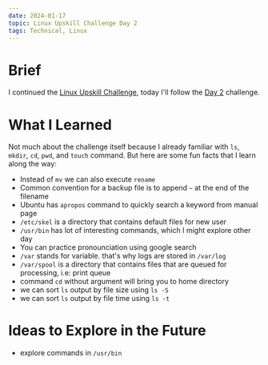 ```yaml
---
date: 2024-01-17
topic: Linux Upskill Challenge Day 2
tags: Technical, Linux
---
```


# Brief

I continued the [Linux Upskill Challenge](https://linuxupskillchallenge.org/), today I'll follow the [Day 2](https://linuxupskillchallenge.org/02/) challenge.

# What I Learned

Not much about the challenge itself because I already familiar with `ls`, `mkdir`, `cd`, `pwd`, and `touch` command. But here are some fun facts that I learn along the way:

* Instead of `mv` we can also execute `rename`
* Common convention for a backup file is to append `~` at the end of the filename
* Ubuntu has `apropos` command to quickly search a keyword from manual page
* `/etc/skel` is a directory that contains default files for new user
* `/usr/bin` has lot of interesting commands, which I might explore other day
* You can practice pronounciation using google search
* `/var` stands for variable. that's why logs are stored in `/var/log`
* `/var/spool` is a directory that contains files that are queued for processing, i.e: print queue
* command `cd` without argument will bring you to home directory
* we can sort `ls` output by file size using `ls -S`
* we can sort `ls` output by file time using `ls -t`

# Ideas to Explore in the Future

* explore commands in `/usr/bin`
